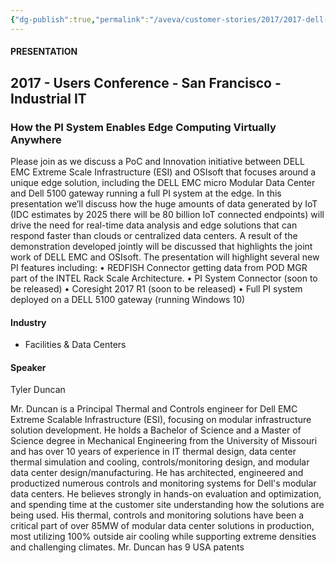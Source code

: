 ```yaml
---
{"dg-publish":true,"permalink":"/aveva/customer-stories/2017/2017-dell-emc-how-the-pi-system-enables-edge-computing-virtually-anywhere/"}
---
```


#### PRESENTATION

## 2017 - Users Conference - San Francisco - Industrial IT

### How the PI System Enables Edge Computing Virtually Anywhere

Please join as we discuss a PoC and Innovation initiative between DELL EMC Extreme Scale Infrastructure (ESI) and OSIsoft that focuses around a unique edge solution, including the DELL EMC micro Modular Data Center and Dell 5100 gateway running a full PI system at the edge. In this presentation we’ll discuss how the huge amounts of data generated by IoT (IDC estimates by 2025 there will be 80 billion IoT connected endpoints) will drive the need for real-time data analysis and edge solutions that can respond faster than clouds or centralized data centers. A result of the demonstration developed jointly will be discussed that highlights the joint work of DELL EMC and OSIsoft. The presentation will highlight several new PI features including: • REDFISH Connector getting data from POD MGR part of the INTEL Rack Scale Architecture. • PI System Connector (soon to be released) • Coresight 2017 R1 (soon to be released) • Full PI system deployed on a DELL 5100 gateway (running Windows 10)

#### Industry

- Facilities & Data Centers

#### Speaker

Tyler Duncan

Mr. Duncan is a Principal Thermal and Controls engineer for Dell EMC Extreme Scalable Infrastructure (ESI), focusing on modular infrastructure solution development. He holds a Bachelor of Science and a Master of Science degree in Mechanical Engineering from the University of Missouri and has over 10 years of experience in IT thermal design, data center thermal simulation and cooling, controls/monitoring design, and modular data center design/manufacturing. He has architected, engineered and productized numerous controls and monitoring systems for Dell's modular data centers. He believes strongly in hands-on evaluation and optimization, and spending time at the customer site understanding how the solutions are being used. His thermal, controls and monitoring solutions have been a critical part of over 85MW of modular data center solutions in production, most utilizing 100% outside air cooling while supporting extreme densities and challenging climates. Mr. Duncan has 9 USA patents
